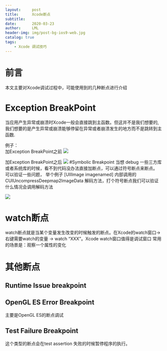 ```yaml
---
layout:     post
title:      Xcode断点
subtitle:   
date:       2020-03-23
author:     LML
header-img: img/post-bg-ios9-web.jpg
catalog: true
tags:
    - Xcode 调试技巧
---
```


# 前言
本文主要对Xcode调试过程中，可能使用到的几种断点进行介绍

# Exception BreakPoint
当应用产生异常或崩溃时Xcode一般会直接跳到主函数。但这并不是我们想要的, 我们想要的是产生异常或崩溃能够停留在异常或者崩溃发生的地方而不是跳转到主函数.  

例子：  
加Exception BreakPoint之前
![](https://pic.downk.cc/item/5ea96aecc2a9a83be552eb4e.jpg)

加Exception BreakPoint之后
![](https://pic.downk.cc/item/5ea96a88c2a9a83be5529580.jpg)
#Symbolic Breakpoint
当想 debug 一些三方库或者系统库的时候，看不到代码没办法直接加断点，可以通过符号断点来断点。
可以验证一些问题，
举个例子
[UIIImage imagenamed] 内部调用的 CUIUncompressDeepmap2ImageData 解码方法，打个符号断点我们可以验证什么情况会调用解码方法

![](https://pic.downk.cc/item/5ea96cddc2a9a83be5550585.jpg)

# watch断点
watch断点就是当某个变量发生改变的时候触发的断点。在Xcode的watch窗口-> 右键需要watch的变量 -> watch “XXX”。Xcode watch窗口值得是调试窗口
常用的场景是：观察一个属性的变化
# 其他断点
## Runtime Issue breakpoint
## OpenGL ES Error Breakpoint  
主要是OpenGL ES的断点调试
## Test Failure Breakpoint  
这个类型的断点会在test assertion 失败的时候暂停程序的执行。




